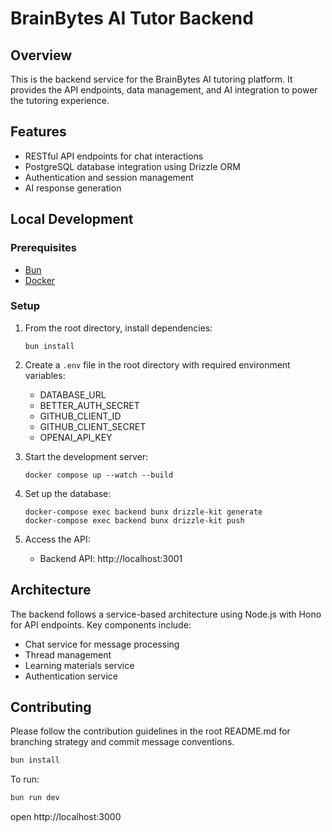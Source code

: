 # BrainBytes AI Tutor Backend

## Overview

This is the backend service for the BrainBytes AI tutoring platform. It provides the API endpoints, data management, and AI integration to power the tutoring experience.

## Features

- RESTful API endpoints for chat interactions
- PostgreSQL database integration using Drizzle ORM
- Authentication and session management
- AI response generation

## Local Development

### Prerequisites

- [Bun](https://bun.sh/)
- [Docker](https://www.docker.com/products/docker-desktop)

### Setup

1. From the root directory, install dependencies:

   ```
   bun install
   ```

2. Create a `.env` file in the root directory with required environment variables:

   - DATABASE_URL
   - BETTER_AUTH_SECRET
   - GITHUB_CLIENT_ID
   - GITHUB_CLIENT_SECRET
   - OPENAI_API_KEY

3. Start the development server:

   ```
   docker compose up --watch --build
   ```

4. Set up the database:

   ```
   docker-compose exec backend bunx drizzle-kit generate
   docker-compose exec backend bunx drizzle-kit push
   ```

5. Access the API:
   - Backend API: http://localhost:3001

## Architecture

The backend follows a service-based architecture using Node.js with Hono for API endpoints. Key components include:

- Chat service for message processing
- Thread management
- Learning materials service
- Authentication service

## Contributing

Please follow the contribution guidelines in the root README.md for branching strategy and commit message conventions.

```sh
bun install
```

To run:

```sh
bun run dev
```

open http://localhost:3000
